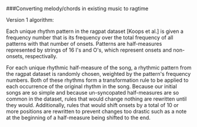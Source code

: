 ###Converting melody/chords in existing music to ragtime

Version 1 algorithm:

Each unique rhythm pattern in the ragpat dataset [Koops et al.] is given a frequency number that is its frequency 
over the total frequency of all patterns with that number of onsets. Patterns are half-measures
represented by strings of 16 I's and O's, which represent onsets and non-onsets, respectivally.

For each unique rhythmic half-measure of the song, a rhythmic pattern from the ragpat dataset is randomly
chosen, weighted by the pattern's frequency numbers. Both of these rhythms form a transformation rule to be applied to each occurrence of the original rhythm in the song.
Because our initial songs are so simple and because un-syncopated half-measures are so common in the dataset, 
rules that would change nothing are rewritten until they would. Additionally, rules that would shift onsets
by a total of 10 or more positions are rewritten to prevent changes too drastic such as a note at the
beginning of a half-measure being shifted to the end.
